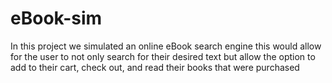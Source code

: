 # eBook-sim
In this project we simulated an online eBook search engine
  this would allow for the user to not only search for their desired text
  but allow the option to add to their cart, check out, and read their books that were purchased

